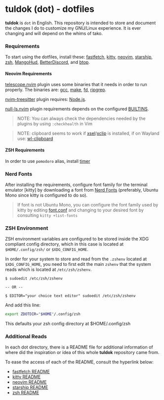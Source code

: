# tuldok (dot) - dotfiles
**tuldok** is `dot` in English. This repository is intended to store and document the changes I do to customize my GNU/Linux experience.
It is ever changing and will depend on the whims of tako.

### Requirements
To start using the dotfiles, install these: [fastfetch](https://github.com/LinusDierheimer/fastfetch), [kitty](https://github.com/kovidgoyal/kitty),
[neovim](https://github.com/neovim/neovim), [starship](https://github.com/starship/starship), [zsh](https://zsh.sourceforge.io/),
[MangoHud](https://github.com/flightlessmango/MangoHud), [BetterDiscord](https://github.com/BetterDiscord/BetterDiscord),
and [btop](https://github.com/aristocratos/btop).

#### Neovim Requirements
[telescope.nvim](https://github.com/nvim-telescope/telescope.nvim) plugin uses some binaries that it needs in order to run properly. The binaries are: [gcc](https://gcc.gnu.org/), [make](https://www.gnu.org/software/make/), 
[fd](https://github.com/sharkdp/fd), [ripgrep](https://github.com/BurntSushi/ripgrep).

[nvim-treesitter](https://github.com/nvim-treesitter/nvim-treesitter) plugin requires: [Node.js](https://nodejs.org/en/).

[null-ls.nvim](https://github.com/jose-elias-alvarez/null-ls.nvim) plugin requirements depends on the configured [BUILTINS](https://github.com/jose-elias-alvarez/null-ls.nvim/blob/main/doc/BUILTINS.md).

> NOTE: You can always check the dependencies needed by the plugins by using `:checkhealth` in Vim

> NOTE: clipboard seems to work if [xsel](https://github.com/kfish/xsel)/[xclip](https://github.com/astrand/xclip) is installed, if on Wayland use: [wl-clipboard](https://github.com/bugaevc/wl-clipboard)

#### ZSH Requirements
In order to use `pomodoro` alias, install [timer](https://github.com/caarlos0/timer)

### Nerd Fonts
After installing the requirements, configure font family for the terminal emulator [kitty] by downloading a font from [Nerd Fonts](https://www.nerdfonts.com/) (preferably, Ubuntu Mono since kitty is configured to do so).
> If font is not Ubuntu Mono, you can configure the font family used by kitty by editing [font.conf](./kitty/.config/kitty/font.conf) and changing to your desired font by consulting `kitty +list-fonts`

### ZSH Environment
ZSH environment variables are configured to be stored inside the XDG compliant config directory, which in this case is located at `$HOME/.config/zsh/` or `$XDG_CONFIG_HOME`.

In order for your system to store and read from the `.zshenv` located at `$XDG_CONFIG_HOME`, you need to first edit the main `zshenv` that the system reads which is located at `/etc/zsh/zshenv`.
```
$ sudoedit /etc/zsh/zshenv

-- OR --

$ EDITOR="your choice text editor" sudoedit /etc/zsh/zshenv
```
And add this line:
```sh
export ZDOTDIR="$HOME"/.config/zsh
```
This defaults your zsh config directory at $HOME/.config/zsh

### Additional Reads
In each dot directory, there is a README file for additional information of where did the inspiration or idea of this whole **tuldok** repository came from.

To ease the access of each of the README, consult the hyperlink below:
- [fastfetch README](./fastfetch/.config/fastfetch/README.md)
- [kitty README](./kitty/.config/kitty/README.md)
- [neovim README](./nvim/.config/nvim/README.md)
- [starship README](./starship/.config/starship/README.md)
- [zsh README](./zsh/.config/zsh/README.md)
